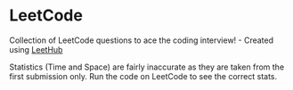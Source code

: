 # LeetCode
Collection of LeetCode questions to ace the coding interview! - Created using [LeetHub](https://github.com/QasimWani/LeetHub)

Statistics (Time and Space) are fairly inaccurate as they are taken from the first submission only. Run the code on LeetCode to see the correct stats.
